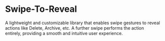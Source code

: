 # Swipe-To-Reveal
A lightweight and customizable library that enables swipe gestures to reveal actions like Delete, Archive, etc. A further swipe performs the action entirely, providing a smooth and intuitive user experience.
